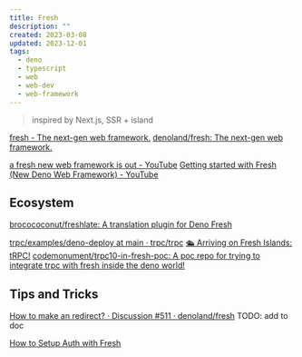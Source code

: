 ```yaml
---
title: Fresh
description: ""
created: 2023-03-08
updated: 2023-12-01
tags:
  - deno
  - typescript
  - web
  - web-dev
  - web-framework
---
```


> inspired by Next.js, SSR + island

[fresh - The next-gen web framework.](https://fresh.deno.dev/)
[denoland/fresh: The next-gen web framework.](https://github.com/denoland/fresh)

[a fresh new web framework is out - YouTube](https://www.youtube.com/watch?v=4boXExbbGCk)
[Getting started with Fresh (New Deno Web Framework) - YouTube](https://www.youtube.com/watch?v=08KW5IP5lBc)

## Ecosystem

[brocococonut/freshlate: A translation plugin for Deno Fresh](https://github.com/brocococonut/freshlate)

[trpc/examples/deno-deploy at main · trpc/trpc](https://github.com/trpc/trpc/tree/main/examples/deno-deploy)
[🛳 Arriving on Fresh Islands: tRPC!](https://blog.codemonument.com/2022-11-03-trpc-in-fresh-islands)
[codemonument/trpc10-in-fresh-poc: A poc repo for trying to integrate trpc with fresh inside the deno world!](https://github.com/codemonument/trpc10-in-fresh-poc)

## Tips and Tricks

[How to make an redirect? · Discussion #511 · denoland/fresh](https://github.com/denoland/fresh/discussions/511) TODO: add to doc

[How to Setup Auth with Fresh](https://deno.com/blog/setup-auth-with-fresh)
